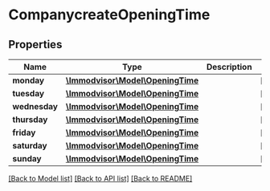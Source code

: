 # CompanycreateOpeningTime

## Properties
Name | Type | Description | Notes
------------ | ------------- | ------------- | -------------
**monday** | [**\Immodvisor\Model\OpeningTime**](OpeningTime.md) |  | [optional] 
**tuesday** | [**\Immodvisor\Model\OpeningTime**](OpeningTime.md) |  | [optional] 
**wednesday** | [**\Immodvisor\Model\OpeningTime**](OpeningTime.md) |  | [optional] 
**thursday** | [**\Immodvisor\Model\OpeningTime**](OpeningTime.md) |  | [optional] 
**friday** | [**\Immodvisor\Model\OpeningTime**](OpeningTime.md) |  | [optional] 
**saturday** | [**\Immodvisor\Model\OpeningTime**](OpeningTime.md) |  | [optional] 
**sunday** | [**\Immodvisor\Model\OpeningTime**](OpeningTime.md) |  | [optional] 

[[Back to Model list]](../../README.md#documentation-for-models) [[Back to API list]](../../README.md#documentation-for-api-endpoints) [[Back to README]](../../README.md)

